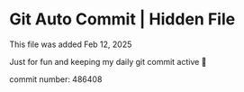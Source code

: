 # Git Auto Commit | Hidden File

This file was added Feb 12, 2025

Just for fun and keeping my daily git commit active 🤪

commit number: 486408
